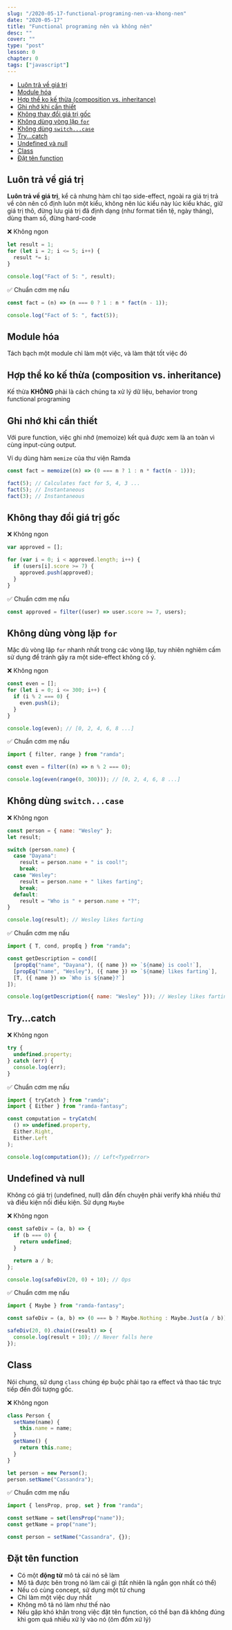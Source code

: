 ```yaml
---
slug: "/2020-05-17-functional-programing-nen-va-khong-nen"
date: "2020-05-17"
title: "Functional programing nên và không nên"
desc: ""
cover: ""
type: "post"
lesson: 0
chapter: 0
tags: ["javascript"]
---
```


<!-- TOC -->

- [Luôn trả về giá trị](#luôn-trả-về-giá-trị)
- [Module hóa](#module-hóa)
- [Hợp thể ko kế thừa (composition vs. inheritance)](#hợp-thể-ko-kế-thừa-composition-vs-inheritance)
- [Ghi nhớ khi cần thiết](#ghi-nhớ-khi-cần-thiết)
- [Không thay đổi giá trị gốc](#không-thay-đổi-giá-trị-gốc)
- [Không dùng vòng lặp `for`](#không-dùng-vòng-lặp-for)
- [Không dùng `switch...case`](#không-dùng-switchcase)
- [Try...catch](#trycatch)
- [Undefined và null](#undefined-và-null)
- [Class](#class)
- [Đặt tên function](#đặt-tên-function)

<!-- /TOC -->

## Luôn trả về giá trị

**Luôn trả về giá trị**, kể cả nhưng hàm chỉ tạo side-effect, ngoài ra giá trị trả về còn nên cố định luôn một kiểu, không nên lúc kiểu này lúc kiểu khác, giữ giá trị thô, đừng lưu giá trị đã định dạng (như format tiền tệ, ngày tháng), dùng tham số, đừng hard-code

❌ Không ngon

```js
let result = 1;
for (let i = 2; i <= 5; i++) {
  result *= i;
}

console.log("Fact of 5: ", result);
```

✅ Chuẩn cơm mẹ nấu

```js
const fact = (n) => (n === 0 ? 1 : n * fact(n - 1));

console.log("Fact of 5: ", fact(5));
```

## Module hóa

Tách bạch một module chỉ làm một việc, và làm thật tốt việc đó

## Hợp thể ko kế thừa (composition vs. inheritance)

Kế thừa **KHÔNG** phải là cách chúng ta xử lý dữ liệu, behavior trong functional programing

## Ghi nhớ khi cần thiết

Với pure function, việc ghi nhớ (memoize) kết quả được xem là an toàn vì cùng input-cùng output.

Ví dụ dùng hàm `memize` của thư viện Ramda

```js
const fact = memoize((n) => (0 === n ? 1 : n * fact(n - 1)));

fact(5); // Calculates fact for 5, 4, 3 ...
fact(5); // Instantaneous
fact(3); // Instantaneous
```

## Không thay đổi giá trị gốc

❌ Không ngon

```js
var approved = [];

for (var i = 0; i < approved.length; i++) {
  if (users[i].score >= 7) {
    approved.push(approved);
  }
}
```

✅ Chuẩn cơm mẹ nấu

```js
const approved = filter((user) => user.score >= 7, users);
```

## Không dùng vòng lặp `for`

Mặc dù vòng lặp `for` nhanh nhất trong các vòng lặp, tuy nhiên nghiêm cấm sử dụng để tránh gây ra một side-effect không cố ý.

❌ Không ngon

```js
const even = [];
for (let i = 0; i <= 300; i++) {
  if (i % 2 === 0) {
    even.push(i);
  }
}

console.log(even); // [0, 2, 4, 6, 8 ...]
```

✅ Chuẩn cơm mẹ nấu

```js
import { filter, range } from "ramda";

const even = filter((n) => n % 2 === 0);

console.log(even(range(0, 300))); // [0, 2, 4, 6, 8 ...]
```

## Không dùng `switch...case`

❌ Không ngon

```js
const person = { name: "Wesley" };
let result;

switch (person.name) {
  case "Dayana":
    result = person.name + " is cool!";
    break;
  case "Wesley":
    result = person.name + " likes farting";
    break;
  default:
    result = "Who is " + person.name + "?";
}

console.log(result); // Wesley likes farting
```

✅ Chuẩn cơm mẹ nấu

```js
import { T, cond, propEq } from "ramda";

const getDescription = cond([
  [propEq("name", "Dayana"), ({ name }) => `${name} is cool!`],
  [propEq("name", "Wesley"), ({ name }) => `${name} likes farting`],
  [T, ({ name }) => `Who is ${name}?`]
]);

console.log(getDescription({ name: "Wesley" })); // Wesley likes farting
```

## Try...catch

❌ Không ngon

```js
try {
  undefined.property;
} catch (err) {
  console.log(err);
}
```

✅ Chuẩn cơm mẹ nấu

```js
import { tryCatch } from "ramda";
import { Either } from "ramda-fantasy";

const computation = tryCatch(
  () => undefined.property,
  Either.Right,
  Either.Left
);

console.log(computation()); // Left<TypeError>
```

## Undefined và null

Không có giá trị (undefined, null) dẫn đến chuyện phải verify khá nhiều thứ và điều kiện nối điều kiện. Sử dụng `Maybe`

❌ Không ngon

```js
const safeDiv = (a, b) => {
  if (b === 0) {
    return undefined;
  }

  return a / b;
};

console.log(safeDiv(20, 0) + 10); // Ops
```

✅ Chuẩn cơm mẹ nấu

```js
import { Maybe } from "ramda-fantasy";

const safeDiv = (a, b) => (0 === b ? Maybe.Nothing : Maybe.Just(a / b));

safeDiv(20, 0).chain((result) => {
  console.log(result + 10); // Never falls here
});
```

## Class

Nói chung, sử dụng `class` chúng ép buộc phải tạo ra effect và thao tác trực tiếp đến đối tượng gốc.

❌ Không ngon

```js
class Person {
  setName(name) {
    this.name = name;
  }
  getName() {
    return this.name;
  }
}

let person = new Person();
person.setName("Cassandra");
```

✅ Chuẩn cơm mẹ nấu

```js
import { lensProp, prop, set } from "ramda";

const setName = set(lensProp("name"));
const getName = prop("name");

const person = setName("Cassandra", {});
```

## Đặt tên function

- Có một **động từ** mô tả cái nó sẽ làm
- Mô tả được bên trong nó làm cái gì (tất nhiên là ngắn gọn nhất có thể)
- Nếu có cùng concept, sử dụng một từ chung
- Chỉ làm một việc duy nhất
- Không mô tả nó làm như thế nào
- Nếu gặp khó khăn trong việc đặt tên function, có thể bạn đã không đúng khi gom quá nhiều xử lý vào nó (ôm đồm xử lý)
